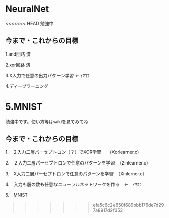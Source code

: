 # NeuralNet
<<<<<<< HEAD
勉強中

## 今まで・これからの目標

1.and回路 済

2.xor回路 済

3.X入力で任意の出力パターン学習 <- ｲﾏｺｺ

4.ディープラーニング

5.MNIST
=======

勉強中です。使い方等はwikiを見てみてね

## 今まで・これからの目標

1.　２入力二層パーセプトロン（？）でXOR学習　　(Xorlearner.c)

2.　２入力二層パーセプトロンで任意のパターンを学習　（2inlearner.c）

3.　X入力二層パーセプトロンで任意のパターンを学習　（Xinlerner.c）

4.　入力も層の数も任意なニューラルネットワークを作る　<-　ｲﾏｺｺ

5.　MNIST
>>>>>>> efa5c6c2e650f689bbb176de7d297a8917d2f353
